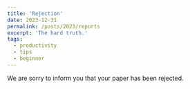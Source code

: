 ```yaml
---
title: 'Rejection'
date: 2023-12-31
permalink: /posts/2023/reports
excerpt: 'The hard truth.'
tags:
  - productivity
  - tips
  - beginner
---
```


We are sorry to inform you that your paper has been rejected.
